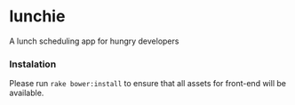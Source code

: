 # lunchie
A lunch scheduling app for hungry developers

### Instalation
Please run `rake bower:install` to ensure that all assets for front-end will be available.
